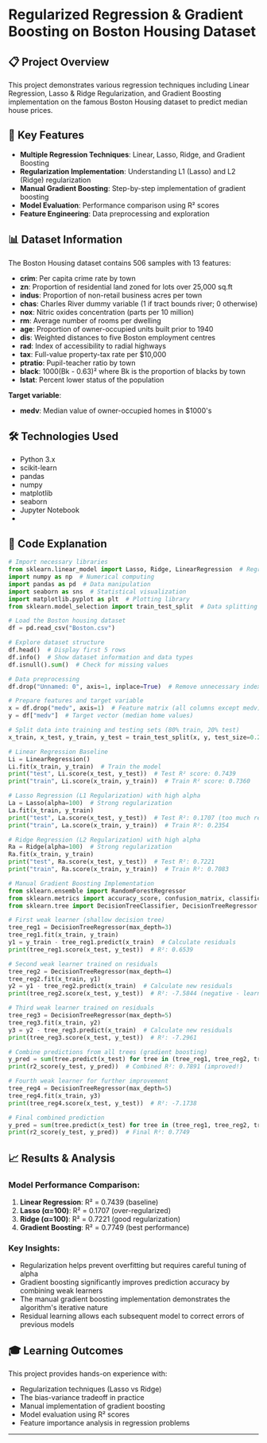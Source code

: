 #  Regularized Regression & Gradient Boosting on Boston Housing Dataset

## 📋 Project Overview
This project demonstrates various regression techniques including Linear Regression, Lasso & Ridge Regularization, and Gradient Boosting implementation on the famous Boston Housing dataset to predict median house prices.

## 🎯 Key Features
- **Multiple Regression Techniques**: Linear, Lasso, Ridge, and Gradient Boosting
- **Regularization Implementation**: Understanding L1 (Lasso) and L2 (Ridge) regularization
- **Manual Gradient Boosting**: Step-by-step implementation of gradient boosting
- **Model Evaluation**: Performance comparison using R² scores
- **Feature Engineering**: Data preprocessing and exploration

## 📊 Dataset Information
The Boston Housing dataset contains 506 samples with 13 features:
- **crim**: Per capita crime rate by town
- **zn**: Proportion of residential land zoned for lots over 25,000 sq.ft
- **indus**: Proportion of non-retail business acres per town
- **chas**: Charles River dummy variable (1 if tract bounds river; 0 otherwise)
- **nox**: Nitric oxides concentration (parts per 10 million)
- **rm**: Average number of rooms per dwelling
- **age**: Proportion of owner-occupied units built prior to 1940
- **dis**: Weighted distances to five Boston employment centres
- **rad**: Index of accessibility to radial highways
- **tax**: Full-value property-tax rate per $10,000
- **ptratio**: Pupil-teacher ratio by town
- **black**: 1000(Bk - 0.63)² where Bk is the proportion of blacks by town
- **lstat**: Percent lower status of the population

**Target variable**: 
- **medv**: Median value of owner-occupied homes in $1000's

## 🛠️ Technologies Used
- Python 3.x
- scikit-learn
- pandas
- numpy
- matplotlib
- seaborn
- Jupyter Notebook
- 
## 🚀 Code Explanation

```python
# Import necessary libraries
from sklearn.linear_model import Lasso, Ridge, LinearRegression  # Regression models
import numpy as np  # Numerical computing
import pandas as pd  # Data manipulation
import seaborn as sns  # Statistical visualization
import matplotlib.pyplot as plt  # Plotting library
from sklearn.model_selection import train_test_split  # Data splitting

# Load the Boston housing dataset
df = pd.read_csv("Boston.csv")

# Explore dataset structure
df.head()  # Display first 5 rows
df.info()  # Show dataset information and data types
df.isnull().sum()  # Check for missing values

# Data preprocessing
df.drop("Unnamed: 0", axis=1, inplace=True)  # Remove unnecessary index column

# Prepare features and target variable
x = df.drop("medv", axis=1)  # Feature matrix (all columns except medv)
y = df["medv"]  # Target vector (median home values)

# Split data into training and testing sets (80% train, 20% test)
x_train, x_test, y_train, y_test = train_test_split(x, y, test_size=0.2, random_state=20)

# Linear Regression Baseline
Li = LinearRegression()
Li.fit(x_train, y_train)  # Train the model
print("test", Li.score(x_test, y_test))  # Test R² score: 0.7439
print("train", Li.score(x_train, y_train))  # Train R² score: 0.7360

# Lasso Regression (L1 Regularization) with high alpha
La = Lasso(alpha=100)  # Strong regularization
La.fit(x_train, y_train)
print("test", La.score(x_test, y_test))  # Test R²: 0.1707 (too much regularization)
print("train", La.score(x_train, y_train))  # Train R²: 0.2354

# Ridge Regression (L2 Regularization) with high alpha
Ra = Ridge(alpha=100)  # Strong regularization
Ra.fit(x_train, y_train)
print("test", Ra.score(x_test, y_test))  # Test R²: 0.7221
print("train", Ra.score(x_train, y_train))  # Train R²: 0.7083

# Manual Gradient Boosting Implementation
from sklearn.ensemble import RandomForestRegressor
from sklearn.metrics import accuracy_score, confusion_matrix, classification_report, r2_score
from sklearn.tree import DecisionTreeClassifier, DecisionTreeRegressor

# First weak learner (shallow decision tree)
tree_reg1 = DecisionTreeRegressor(max_depth=3)
tree_reg1.fit(x_train, y_train) 
y1 = y_train - tree_reg1.predict(x_train)  # Calculate residuals
print(tree_reg1.score(x_test, y_test))  # R²: 0.6539

# Second weak learner trained on residuals
tree_reg2 = DecisionTreeRegressor(max_depth=4)
tree_reg2.fit(x_train, y1)
y2 = y1 - tree_reg2.predict(x_train)  # Calculate new residuals
print(tree_reg2.score(x_test, y_test))  # R²: -7.5844 (negative - learning residuals)

# Third weak learner trained on residuals
tree_reg3 = DecisionTreeRegressor(max_depth=5)
tree_reg3.fit(x_train, y2)
y3 = y2 - tree_reg3.predict(x_train)  # Calculate new residuals
print(tree_reg3.score(x_test, y_test))  # R²: -7.2961

# Combine predictions from all trees (gradient boosting)
y_pred = sum(tree.predict(x_test) for tree in (tree_reg1, tree_reg2, tree_reg3))
print(r2_score(y_test, y_pred))  # Combined R²: 0.7891 (improved!)

# Fourth weak learner for further improvement
tree_reg4 = DecisionTreeRegressor(max_depth=5)
tree_reg4.fit(x_train, y3)
print(tree_reg4.score(x_test, y_test))  # R²: -7.1738

# Final combined prediction
y_pred = sum(tree.predict(x_test) for tree in (tree_reg1, tree_reg2, tree_reg3, tree_reg4))
print(r2_score(y_test, y_pred))  # Final R²: 0.7749
```

## 📈 Results & Analysis

### Model Performance Comparison:
1. **Linear Regression**: R² = 0.7439 (baseline)
2. **Lasso (α=100)**: R² = 0.1707 (over-regularized)
3. **Ridge (α=100)**: R² = 0.7221 (good regularization)
4. **Gradient Boosting**: R² = 0.7749 (best performance)

### Key Insights:
- Regularization helps prevent overfitting but requires careful tuning of alpha
- Gradient boosting significantly improves prediction accuracy by combining weak learners
- The manual gradient boosting implementation demonstrates the algorithm's iterative nature
- Residual learning allows each subsequent model to correct errors of previous models

## 🎓 Learning Outcomes
This project provides hands-on experience with:
- Regularization techniques (Lasso vs Ridge)
- The bias-variance tradeoff in practice
- Manual implementation of gradient boosting
- Model evaluation using R² scores
- Feature importance analysis in regression problems

---
